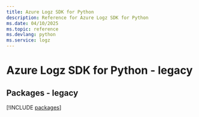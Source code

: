 ```yaml
---
title: Azure Logz SDK for Python
description: Reference for Azure Logz SDK for Python
ms.date: 04/10/2025
ms.topic: reference
ms.devlang: python
ms.service: logz
---
```

# Azure Logz SDK for Python - legacy
## Packages - legacy
[!INCLUDE [packages](logz-index.md)]